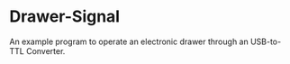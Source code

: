 # Drawer-Signal
An example program to operate an electronic drawer through an USB-to-TTL Converter.

